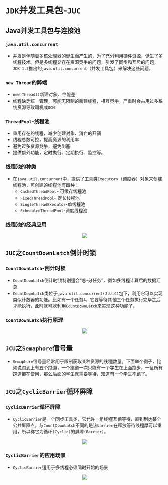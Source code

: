 # `JDK`并发工具包-`JUC`



## Java并发工具包与连接池



### `java.util.concurrent`

- 并发是伴随着多核处理器的诞生而产生的，为了充分利用硬件资源，诞生了多线程技术。但是多线程又存在资源竞争的问题，引发了同步和互斥的问题，`JDK 1.5`推出的`java.util.concurrent`（并发工具包）来解决这些问题。



### `new Thread`的弊端



- `new Thread()`新建对象、性能差
- 线程缺乏统一管理，可能无限制的新建线程，相互竞争，严重时会占用过多系统资源导致司机或`OOM`



### `ThreadPool`-线程池



- 重用存在的线程，减少创建对象、消亡的开销
- 线程总数可控，提高资源的利用率
- 避免过多资源竞争，避免阻塞
- 提供额外功能，定时执行、定期执行、监控等。



### 线程池的种类



- 在`java.util.concurrent`中，提供了工具类`Executors`（调度器）对象来创建线程池，可创建的线程池有四种：
  - `CachedThreadPool`- 可缓存线程池
  - `FixedThreadPool`- 定长线程池
  - `SingleThreadExecutor`-单线程池
  - `ScheduledThreadPool`-调度线程池



### 线程池的经典应用



<div align="center">
<img src="https://github.com/ZP-AlwaysWin/Java-Learn/blob/master/Java%E5%A4%9A%E7%BA%BF%E7%A8%8B%E4%B8%8E%E5%B9%B6%E5%8F%91/Java%E5%A4%9A%E7%BA%BF%E7%A8%8B%E4%B8%8E%E5%B9%B6%E5%8F%91%E7%9A%84%E5%9B%BE%E7%89%87/%E7%BA%BF%E7%A8%8B%E6%B1%A0%E7%9A%84%E7%BB%8F%E5%85%B8%E5%BA%94%E7%94%A8.PNG" />
</div>




## `JUC`之`CountDownLatch`倒计时锁



### `CountDownLatch`-倒计时锁



- `CountDownLatch`倒计时锁特别适合“总-分任务”，例如多线程计算后的数据汇总
- `CountDownLatch`类位于`java.util.concurrent(J.U.C)`包下，利用它可以实现类似计数器的功能。比如有一个任务`A`，它要等待其他三个任务执行完毕之后才能执行，此时就可以利用`CountDownLatch`来实现这种功能了。



### `CountDownLatch`执行原理



<div align="center">
<img src="https://github.com/ZP-AlwaysWin/Java-Learn/blob/master/Java%E5%A4%9A%E7%BA%BF%E7%A8%8B%E4%B8%8E%E5%B9%B6%E5%8F%91/Java%E5%A4%9A%E7%BA%BF%E7%A8%8B%E4%B8%8E%E5%B9%B6%E5%8F%91%E7%9A%84%E5%9B%BE%E7%89%87/CountDownLatch%E6%89%A7%E8%A1%8C%E5%8E%9F%E7%90%86.PNG" />
</div>



## `JCU`之`Semaphore`信号量



- `Semaphore`信号量经常用于限制获取某种资源的线程数量。下面举个例子，比如说跑到上有五个跑道，一个跑道一次只能有一个学生在上面跑步，一旦所有跑道都在使用，那么后面的学生就需要等待，知道有一个学生不跑了。



## `JCU`之`CyclicBarrier`循环屏障



### `CyclicBarrier`循环屏障



- `CyclicBarrier`是一个同步工具类，它允许一组线程互相等待，直到到达某个公共屏障点。与`CountDownLatch`不同的是该`barrier`在释放等待线程厚可以重用，所以称它为循环`(Cyclic)`的屏障`(Barrier)`。


<div align="center">
<img src="https://github.com/ZP-AlwaysWin/Java-Learn/blob/master/Java%E5%A4%9A%E7%BA%BF%E7%A8%8B%E4%B8%8E%E5%B9%B6%E5%8F%91/Java%E5%A4%9A%E7%BA%BF%E7%A8%8B%E4%B8%8E%E5%B9%B6%E5%8F%91%E7%9A%84%E5%9B%BE%E7%89%87/CyclicBarrier%E5%BE%AA%E7%8E%AF%E5%B1%8F%E9%9A%9C.PNG" />
</div>

### `CyclicBarrier`的应用场景



- `CyclicBarrier`适用于多线程必须同时开始的场景

<div align="center">
<img src="https://github.com/ZP-AlwaysWin/Java-Learn/blob/master/Java%E5%A4%9A%E7%BA%BF%E7%A8%8B%E4%B8%8E%E5%B9%B6%E5%8F%91/Java%E5%A4%9A%E7%BA%BF%E7%A8%8B%E4%B8%8E%E5%B9%B6%E5%8F%91%E7%9A%84%E5%9B%BE%E7%89%87/CyclicBarrier%E7%9A%84%E5%BA%94%E7%94%A8%E5%9C%BA%E6%99%AF.PNG" />
</div>
